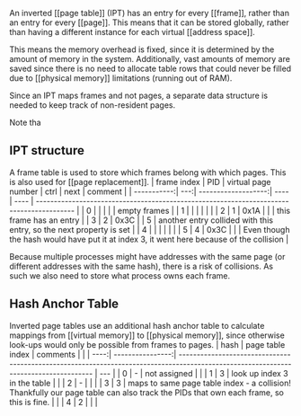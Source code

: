 An inverted [[page table]] (IPT) has an entry for every [[frame]], rather than an entry for every [[page]]. This means that it can be stored globally, rather than having a different instance for each virtual [[address space]].

This means the memory overhead is fixed, since it is determined by the amount of memory in the system. Additionally, vast amounts of memory are saved since there is no need to allocate table rows that could never be filled due to [[physical memory]] limitations (running out of RAM).

Since an IPT maps frames and not pages, a separate data structure is needed to keep track of non-resident pages.

Note tha

## IPT structure

A frame table is used to store which frames belong with which pages. This is also used for [[page replacement]].
| frame index | PID | virtual page number | ctrl | next | comment                                                                                  |
| -----------:| ---:| -------------------:| ---- | ---- | ---------------------------------------------------------------------------------------- |
|           0 |     |                     |      |      | empty frames                                                                             |
|           1 |     |                     |      |      |                                                                                          |
|           2 |   1 |                0x1A |      |      | this frame has an entry                                                                  |
|           3 |   2 |                0x3C |      | 5    | another entry collided with this entry, so the next property is set                      |
|           4 |     |                     |      |      |                                                                                          |
|           5 |   4 |                0x3C |      |      | Even though the hash would have put it at index 3, it went here because of the collision |

Because multiple processes might have addresses with the same page (or different addresses with the same hash), there is a risk of collisions. As such we also need to store what process owns each frame.

## Hash Anchor Table

Inverted page tables use an additional hash anchor table to calculate mappings from [[virtual memory]] to [[physical memory]], since otherwise look-ups would only be possible from frames to pages.
| hash | page table index | comments                                                                                                                             |     |
| ----:| ----------------:| ------------------------------------------------------------------------------------------------------------------------------------ | --- |
|    0 |                - | not assigned                                                                                                                         |     |
|    1 |                3 | look up index 3 in the table                                                                                                         |     |
|    2 |                - |                                                                                                                                      |     |
|    3 |                3 | maps to same page table index - a collision! Thankfully our page table can also track the PIDs that own each frame, so this is fine. |     |
|    4 |                2 |                                                                                                                                      |     |
